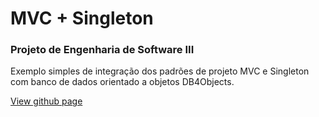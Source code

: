 # MVC + Singleton
### Projeto de Engenharia de Software III

Exemplo simples de integração dos padrões de projeto MVC e Singleton com banco de dados orientado a objetos DB4Objects.

<a href="http://isabelailma.github.io/MVC---Singleton">View github page</a>
